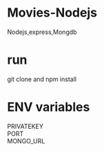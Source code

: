 # Movies-Nodejs
 Nodejs,express,Mongdb

# run 
  git clone and npm install
  
 # ENV variables
  PRIVATEKEY<br/>
  PORT<br/>
  MONGO_URL<br/>
